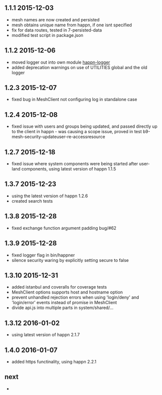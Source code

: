 1.1.1 2015-12-03
----------------
- mesh names are now created and persisted
- mesh obtains unique name from happn, if one isnt specified
- fix for data routes, tested in 7-persisted-data
- modified test script in package.json

1.1.2 2015-12-06
----------------

- moved logger out into own module [happn-logger](https://github.com/happner/happn-logger)
- added deprecation warnings on use of UTILITIES global and the old logger

1.2.3 2015-12-07
----------------

- fixed bug in MeshClient not configuring log in standalone case

1.2.4 2015-12-08
----------------

- fixed issue with users and groups being updated, and passed directly up to the client in happn - was causing a scope issue, proved in test b9-mesh-security-updateuser-re-accessresource

1.2.7 2015-12-18
----------------

- fixed issue where system components were being started after user-land components, using latest version of happn 1.1.5

1.3.7 2015-12-23
----------------

- using the latest version of happn 1.2.6
- created search tests

1.3.8 2015-12-28
----------------

- fixed exchange function argument padding bug/#62

1.3.9 2015-12-28
----------------

- fixed logger flag in bin/happner
- silence security waring by explicitly setting secure to false

1.3.10 2015-12-31
-----------------

- added istanbul and coveralls for coverage tests
- MeshClient options supports host and hostname option
- prevent unhandled rejection errors when using 'login/deny' and 'login/error' events instead of promise in MeshClient
- divide api.js into multiple parts in system/shared/...

1.3.12 2016-01-02
-----------------

- using latest version of happn 2.1.7

1.4.0 2016-01-07
----------------

- added https functinality, using happn 2.2.1

next
----

-
